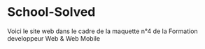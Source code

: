 # School-Solved
Voici le site web dans le cadre de la maquette n°4 de la Formation developpeur Web &amp; Web Mobile
